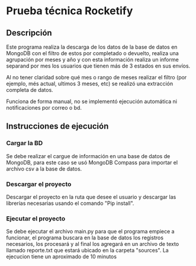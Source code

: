 # Prueba técnica Rocketify

## Descripción

Este programa realiza la descarga de los datos de la base de datos en MongoDB con el filtro de estos por completado o devuelto, realiza una agrupación por meses y año y con esta información realiza un informe separand por mes los usuarios que tienen más de 3 estados en sus envíos.

Al no tener claridad sobre qué mes o rango de meses realizar el filtro (por ejemplo, més actual, ultimos 3 meses, etc) se realizó una extracción completa de datos.

Funciona de forma manual, no se implementó ejecución automática ni notificaciones por correo o bd.

## Instrucciones de ejecución

### Cargar la BD

Se debe realizar el cargue de información en una base de datos de MongoDB, para este caso se usó MongoDB Compass para importar el archivo csv a la base de datos.

### Descargar el proyecto

Descargar el proyecto en la ruta que desee el usuario y descargar las librerías necesarias usando el comando "Pip install".

### Ejecutar el proyecto

Se debe ejecutar el archivo main.py para que el programa empiece a funcionar, el programa buscara en la base de datos los registros necesarios, los procesará y al final los agregará en un archivo de texto llamado reporte.txt que estará ubicado en la carpeta "sources".
La ejecucion tiene un aproximado de 10 minutos